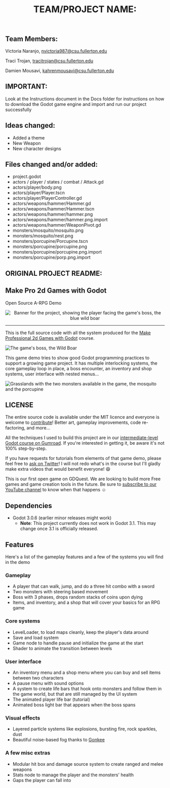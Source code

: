 <h1 align="center">
  TEAM/PROJECT NAME:</br>
  </br>
  </h1>
  
  ## Team Members: ##
  Victoria Naranjo, nvictoria987@csu.fullerton.edu
  
  Traci Trojan, tracitrojan@csu.fullerton.edu
  
  Damien Mousavi, kahrenmousavi@csu.fullerton.edu


  ## IMPORTANT: ##
  Look at the Instructions document in the Docs folder for instructions on how to download the Godot game engine and import and run our project successfully


  ## Ideas changed: ##
  - Added a theme
  - New Weapon
  - New character designs


  ## Files changed and/or added: ##
  - project.godot
  - actors / player / states / combat / Attack.gd
  - actors/player/body.png
  - actors/player/Player.tscn
  - actors/player/PlayerController.gd
  - actors/weapons/hammer/Hammer.gd
  - actors/weapons/hammer/Hammer.tscn
  - actors/weapons/hammer/hammer.png
  - actors/weapons/hammer/hammer.png.import
  - actors/weapons/hammer/WeaponPivot.gd
  - monsters/mosquito/mosquito.png
  - monsters/mosquito/nest.png
  - monsters/porcupine/Porcupine.tscn
  - monsters/porcupine/porcupine.png
  - monsters/porcupine/porcupine.png.import
  - monsters/porcupine/porp.png.import
  
  
  
  ## ORIGINAL PROJECT README: ##

  ## Make Pro 2d Games with Godot ##
  Open Source A-RPG Demo

<p align='center'>
  <img src="https://i.imgur.com/zW56qs0.png" alt="Banner for the project, showing the player facing the game's boss, the blue wild boar" />
</p>

<hr>

This is the full source code with all the system produced for the [Make Professional 2d Games with Godot](https://gumroad.com/l/godot-tutorial-make-professional-2d-games) course.

![The game's boss, the Wild Boar](https://i.imgur.com/Bt57gQH.png)

This game demo tries to show good Godot programming practices to support a growing game project. It has multiple interlocking systems, the core gameplay loop in place, a boss encounter, an inventory and shop systems, user interface with nested menus...

![Grasslands with the two monsters available in the game, the mosquito and the porcupine](https://i.imgur.com/OPg5QEn.png)

## LICENSE ##

The entire source code is available under the MIT licence and everyone is welcome to [contribute](https://github.com/GDquest/make-pro-2d-games-with-godot/issues/)! Better art, gameplay improvements, code re-factoring, and more…

All the techniques I used to build this project are in our [intermediate-level Godot course on Gumroad](https://gumroad.com/gdquest). If you're interested in getting it, be aware it's not 100% step-by-step.

If you have requests for tutorials from elements of that game demo, please feel free to [ask on Twitter](https://twitter.com/NathanGDquest)! I will not redo what's in the course but I'll gladly make extra videos that would benefit everyone! 😄

This is our first open game on GDQuest. We are looking to build more Free games and game creation tools in the future. Be sure to [subscribe to our YouTube channel](http://youtube.com/c/gdquest) to know when that happens ☺

## Dependencies ##

- Godot 3.0.6 (earlier minor releases might work)
  - __Note__: This project currently does not work in Godot 3.1. This may change once 3.1 is officially released.

## Features ##

Here's a list of the gameplay features and a few of the systems you will find in the demo

### Gameplay ###

- A player that can walk, jump, and do a three hit combo with a sword
- Two monsters with steering based movement
- Boss with 3 phases, drops random stacks of coins upon dying
- Items, and inventory, and a shop that will cover your basics for an RPG game

### Core systems ###

- LevelLoader, to load maps cleanly, keep the player's data around
- Save and load system
- Game node to handle pause and initialize the game at the start
- Shader to animate the transition between levels

### User interface ###

- An inventory menu and a shop menu where you can buy and sell items between two characters
- A pause menu with sound options
- A system to create life bars that hook onto monsters and follow them in the game world, but that are still managed by the UI system
- The animated player life bar (tutorial)
- Animated boss light bar that appears when the boss spans

### Visual effects ###

- Layered particle systems like explosions, bursting fire, rock sparkles, dust
- Beautiful noise-based fog thanks to [Gonkee](https://github.com/Gonkee/Gonkee-Fog-Shader)

### A few misc extras

- Modular hit box and damage source system to create ranged and melee weapons
- Stats node to manage the player and the monsters' health
- Gaps the player can fall into
